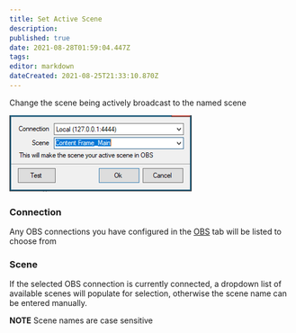 ```yaml
---
title: Set Active Scene
description:
published: true
date: 2021-08-28T01:59:04.447Z
tags:
editor: markdown
dateCreated: 2021-08-25T21:33:10.870Z
---
```


Change the scene being actively broadcast to the named scene

![Set Active Scene](/119567879-c1e18280-bda4-11eb-9d9c-cd9960b83cd6.png)

### Connection

Any OBS connections you have configured in the [OBS](/OBS) tab will be listed to choose from

### Scene

If the selected OBS connection is currently connected, a dropdown list of available scenes will populate for selection, otherwise the scene name can be entered manually.

**NOTE** Scene names are case sensitive 
